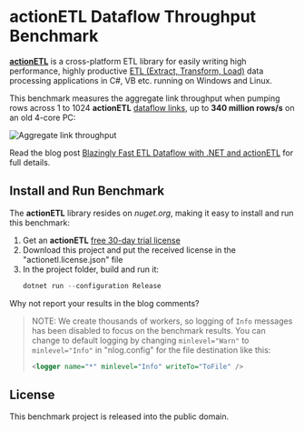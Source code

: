 # actionETL Dataflow Throughput Benchmark

[**actionETL**](https://envobi.com) is a cross-platform ETL library for easily writing 
high performance, highly productive 
[ETL (Extract, Transform, Load)](https://en.wikipedia.org/wiki/Extract,_transform,_load) 
data processing applications in C#, VB etc. running on Windows and Linux.

This benchmark measures the aggregate link throughput when pumping rows across 1 to 1024
**actionETL** [dataflow links](https://envobi.com/dataflow), up to **340 million rows/s** 
on an old 4-core PC:

<img src="https://envobi.com/wp-content/uploads/2020/08/aggregate-link-throughput-chart-636x345-1.png" alt="Aggregate link throughput" />

Read the blog post 
[Blazingly Fast ETL Dataflow with .NET and actionETL](https://envobi.com/post/blazingly-fast-etl-dataflow-dotnet-actionetl)
for full details.


## Install and Run Benchmark

The **actionETL** library resides on _nuget.org_, making it easy to install and run this 
benchmark:

1. Get an **actionETL** [free 30-day trial license](https://envobi.com/trial)
2. Download this project and put the received license in the "actionetl.license.json" file
3. In the project folder, build and run it:
   ```c#
   dotnet run --configuration Release
   ```

Why not report your results in the blog comments?
 
> NOTE: We create thousands of workers, so logging of `Info` messages has been disabled 
> to focus on the benchmark results. You can change to default logging by changing 
> `minlevel="Warn"` to `minlevel="Info"` in "nlog.config" for the file destination
> like this:
> ```xml
> <logger name="*" minlevel="Info" writeTo="ToFile" />
> ```


## License

This benchmark project is released into the public domain.
